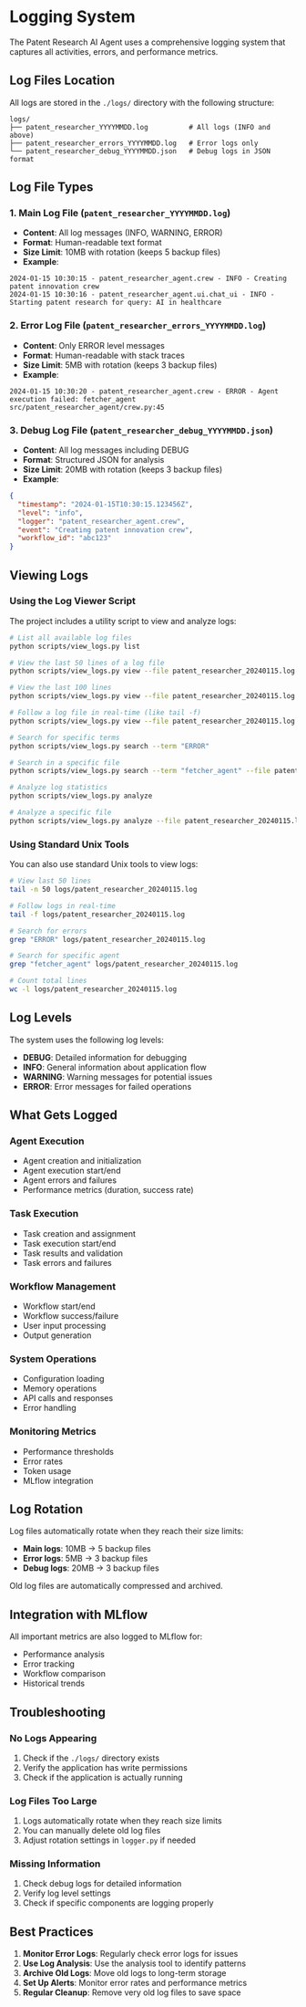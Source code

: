 # Logging System

The Patent Research AI Agent uses a comprehensive logging system that captures all activities, errors, and performance metrics.

## Log Files Location

All logs are stored in the `./logs/` directory with the following structure:

```
logs/
├── patent_researcher_YYYYMMDD.log          # All logs (INFO and above)
├── patent_researcher_errors_YYYYMMDD.log   # Error logs only
└── patent_researcher_debug_YYYYMMDD.json   # Debug logs in JSON format
```

## Log File Types

### 1. Main Log File (`patent_researcher_YYYYMMDD.log`)
- **Content**: All log messages (INFO, WARNING, ERROR)
- **Format**: Human-readable text format
- **Size Limit**: 10MB with rotation (keeps 5 backup files)
- **Example**:
```
2024-01-15 10:30:15 - patent_researcher_agent.crew - INFO - Creating patent innovation crew
2024-01-15 10:30:16 - patent_researcher_agent.ui.chat_ui - INFO - Starting patent research for query: AI in healthcare
```

### 2. Error Log File (`patent_researcher_errors_YYYYMMDD.log`)
- **Content**: Only ERROR level messages
- **Format**: Human-readable with stack traces
- **Size Limit**: 5MB with rotation (keeps 3 backup files)
- **Example**:
```
2024-01-15 10:30:20 - patent_researcher_agent.crew - ERROR - Agent execution failed: fetcher_agent
src/patent_researcher_agent/crew.py:45
```

### 3. Debug Log File (`patent_researcher_debug_YYYYMMDD.json`)
- **Content**: All log messages including DEBUG
- **Format**: Structured JSON for analysis
- **Size Limit**: 20MB with rotation (keeps 3 backup files)
- **Example**:
```json
{
  "timestamp": "2024-01-15T10:30:15.123456Z",
  "level": "info",
  "logger": "patent_researcher_agent.crew",
  "event": "Creating patent innovation crew",
  "workflow_id": "abc123"
}
```

## Viewing Logs

### Using the Log Viewer Script

The project includes a utility script to view and analyze logs:

```bash
# List all available log files
python scripts/view_logs.py list

# View the last 50 lines of a log file
python scripts/view_logs.py view --file patent_researcher_20240115.log

# View the last 100 lines
python scripts/view_logs.py view --file patent_researcher_20240115.log --lines 100

# Follow a log file in real-time (like tail -f)
python scripts/view_logs.py view --file patent_researcher_20240115.log --follow

# Search for specific terms
python scripts/view_logs.py search --term "ERROR"

# Search in a specific file
python scripts/view_logs.py search --term "fetcher_agent" --file patent_researcher_20240115.log

# Analyze log statistics
python scripts/view_logs.py analyze

# Analyze a specific file
python scripts/view_logs.py analyze --file patent_researcher_20240115.log
```

### Using Standard Unix Tools

You can also use standard Unix tools to view logs:

```bash
# View last 50 lines
tail -n 50 logs/patent_researcher_20240115.log

# Follow logs in real-time
tail -f logs/patent_researcher_20240115.log

# Search for errors
grep "ERROR" logs/patent_researcher_20240115.log

# Search for specific agent
grep "fetcher_agent" logs/patent_researcher_20240115.log

# Count total lines
wc -l logs/patent_researcher_20240115.log
```

## Log Levels

The system uses the following log levels:

- **DEBUG**: Detailed information for debugging
- **INFO**: General information about application flow
- **WARNING**: Warning messages for potential issues
- **ERROR**: Error messages for failed operations

## What Gets Logged

### Agent Execution
- Agent creation and initialization
- Agent execution start/end
- Agent errors and failures
- Performance metrics (duration, success rate)

### Task Execution
- Task creation and assignment
- Task execution start/end
- Task results and validation
- Task errors and failures

### Workflow Management
- Workflow start/end
- Workflow success/failure
- User input processing
- Output generation

### System Operations
- Configuration loading
- Memory operations
- API calls and responses
- Error handling

### Monitoring Metrics
- Performance thresholds
- Error rates
- Token usage
- MLflow integration

## Log Rotation

Log files automatically rotate when they reach their size limits:

- **Main logs**: 10MB → 5 backup files
- **Error logs**: 5MB → 3 backup files  
- **Debug logs**: 20MB → 3 backup files

Old log files are automatically compressed and archived.

## Integration with MLflow

All important metrics are also logged to MLflow for:

- Performance analysis
- Error tracking
- Workflow comparison
- Historical trends

## Troubleshooting

### No Logs Appearing
1. Check if the `./logs/` directory exists
2. Verify the application has write permissions
3. Check if the application is actually running

### Log Files Too Large
1. Logs automatically rotate when they reach size limits
2. You can manually delete old log files
3. Adjust rotation settings in `logger.py` if needed

### Missing Information
1. Check debug logs for detailed information
2. Verify log level settings
3. Check if specific components are logging properly

## Best Practices

1. **Monitor Error Logs**: Regularly check error logs for issues
2. **Use Log Analysis**: Use the analysis tool to identify patterns
3. **Archive Old Logs**: Move old logs to long-term storage
4. **Set Up Alerts**: Monitor error rates and performance metrics
5. **Regular Cleanup**: Remove very old log files to save space 